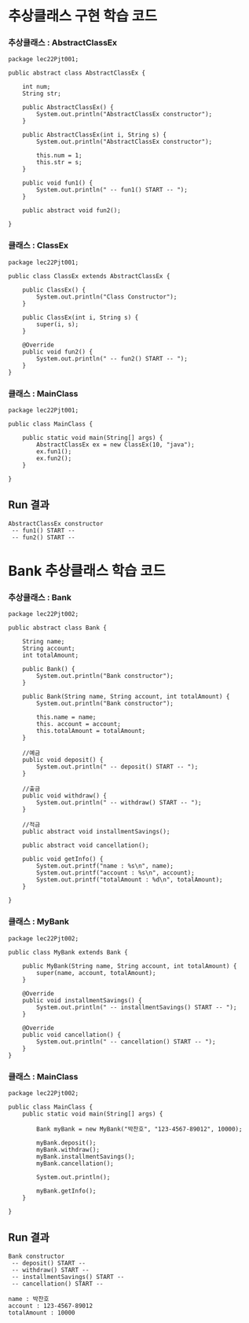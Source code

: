 # 추상클래스 구현 학습 코드

### 추상클래스 : AbstractClassEx
	package lec22Pjt001;
	
	public abstract class AbstractClassEx {
		
		int num;
		String str;
		
		public AbstractClassEx() {
			System.out.println("AbstractClassEx constructor");
		}
		
		public AbstractClassEx(int i, String s) {
			System.out.println("AbstractClassEx constructor");
			
			this.num = 1;
			this.str = s;
		}
		
		public void fun1() {
			System.out.println(" -- fun1() START -- ");
		}
		
		public abstract void fun2();
	
	}


### 클래스 : ClassEx
	package lec22Pjt001;
	
	public class ClassEx extends AbstractClassEx {
		
		public ClassEx() {
			System.out.println("Class Constructor");
		}
		
		public ClassEx(int i, String s) {
			super(i, s);
		}
		
		@Override 
		public void fun2() {
			System.out.println(" -- fun2() START -- ");
		}
	}


### 클래스 : MainClass
	package lec22Pjt001;
	
	public class MainClass {
		
		public static void main(String[] args) {
			AbstractClassEx ex = new ClassEx(10, "java");
			ex.fun1();
			ex.fun2();
		}
	
	}




## Run 결과
	AbstractClassEx constructor
	 -- fun1() START -- 
	 -- fun2() START -- 


	
# Bank 추상클래스 학습 코드

### 추상클래스 : Bank

	package lec22Pjt002;
	
	public abstract class Bank {
		
		String name;
		String account;
		int totalAmount;
		
		public Bank() {
			System.out.println("Bank constructor");
		}
		
		public Bank(String name, String account, int totalAmount) {
			System.out.println("Bank constructor");
			
			this.name = name;
			this. account = account;
			this.totalAmount = totalAmount;
		}
		
		//예금 
		public void deposit() {
			System.out.println(" -- deposit() START -- ");
		}
		
		//출금 
		public void withdraw() {
			System.out.println(" -- withdraw() START -- ");
		}
		
		//적금 
		public abstract void installmentSavings();
		
		public abstract void cancellation(); 
		
		public void getInfo() {
			System.out.printf("name : %s\n", name);
			System.out.printf("account : %s\n", account);
			System.out.printf("totalAmount : %d\n", totalAmount);
		}
	
	}



### 클래스 : MyBank

	package lec22Pjt002;
	
	public class MyBank extends Bank {
		
		public MyBank(String name, String account, int totalAmount) {
			super(name, account, totalAmount);
		}
		
		@Override
		public void installmentSavings() {
			System.out.println(" -- installmentSavings() START -- ");
		}
		
		@Override 
		public void cancellation() {
			System.out.println(" -- cancellation() START -- ");
		}
	}

### 클래스 : MainClass

	package lec22Pjt002;
	
	public class MainClass {
		public static void main(String[] args) {
			
			Bank myBank = new MyBank("박찬호", "123-4567-89012", 10000);
			
			myBank.deposit();
			myBank.withdraw();
			myBank.installmentSavings();
			myBank.cancellation();
			
			System.out.println();
			
			myBank.getInfo();
		}
	
	}

## Run 결과

	Bank constructor
	 -- deposit() START -- 
	 -- withdraw() START -- 
	 -- installmentSavings() START -- 
	 -- cancellation() START -- 
	
	name : 박찬호
	account : 123-4567-89012
	totalAmount : 10000
